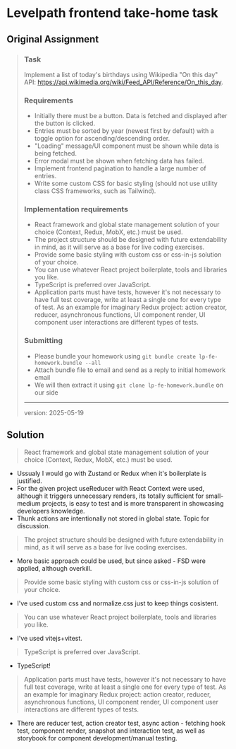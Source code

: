# Levelpath frontend take-home task

## Original Assignment

> ### Task
> 
> Implement a list of today's birthdays using Wikipedia "On this day" API: https://api.wikimedia.org/wiki/Feed_API/Reference/On_this_day.
>
> ### Requirements
>
> - Initially there must be a button. Data is fetched and displayed after the button is clicked.
> - Entries must be sorted by year (newest first by default) with a toggle option for ascending/descending order.
> - "Loading" message/UI component must be shown while data is being fetched.
> - Error modal must be shown when fetching data has failed.
> - Implement frontend pagination to handle a large number of entries.
> - Write some custom CSS for basic styling (should not use utility class CSS frameworks, such as Tailwind).
>
> ### Implementation requirements
>
> - React framework and global state management solution of your choice (Context, Redux, MobX, etc.) must be used.
> - The project structure should be designed with future extendability in mind, as it will serve as a base for live coding exercises.
> - Provide some basic styling with custom css or css-in-js solution of your choice.
> - You can use whatever React project boilerplate, tools and libraries you like.
> - TypeScript is preferred over JavaScript.
> - Application parts must have tests, however it's not necessary to have full test coverage, write at least a single one for every type of test. As an example for imaginary Redux project: action creator, reducer, asynchronous functions, UI component render, UI component user interactions are different types of tests.
> 
> ### Submitting
> 
> - Please bundle your homework using `git bundle create lp-fe-homework.bundle --all`
> - Attach bundle file to email and send as a reply to initial homework email
> - We will then extract it using `git clone lp-fe-homework.bundle` on our side
> 
> ---
> 
> version: 2025-05-19

## Solution

> React framework and global state management solution of your choice (Context, Redux, MobX, etc.) must be used.

- Ussualy I would go with Zustand or Redux when it's boilerplate is justified. 
- For the given project useReducer with React Context were used, although it triggers unnecessary renders, its totally sufficient for small-medium projects, is easy to test and is more transparent in showcasing developers knowledge.
- Thunk actions are intentionally not stored in global state. Topic for discussion.

> The project structure should be designed with future extendability in mind, as it will serve as a base for live coding exercises.

- More basic approach could be used, but since asked - FSD were applied, although overkill.

> Provide some basic styling with custom css or css-in-js solution of your choice.

- I've used custom css and normalize.css just to keep things cosistent.

> You can use whatever React project boilerplate, tools and libraries you like.

- I've used vitejs+vitest.

> TypeScript is preferred over JavaScript.

- TypeScript!

> Application parts must have tests, however it's not necessary to have full test coverage, write at least a single one for every type of test. As an example for imaginary Redux project: action creator, reducer, asynchronous functions, UI component render, UI component user interactions are different types of tests.

- There are reducer test, action creator test, async action - fetching hook test, component render, snapshot and interaction test, as well as storybook for component development/manual testing.




